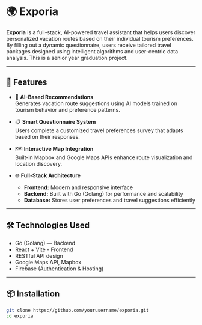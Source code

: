 # 🌍 Exporia

**Exporia** is a full-stack, AI-powered travel assistant that helps users discover personalized vacation routes based on their individual tourism preferences. By filling out a dynamic questionnaire, users receive tailored travel packages designed using intelligent algorithms and user-centric data analysis. This is a senior year graduation project.

---

## 🚀 Features

- 🧠 **AI-Based Recommendations**  
  Generates vacation route suggestions using AI models trained on tourism behavior and preference patterns.

- 📋 **Smart Questionnaire System**  
  Users complete a customized travel preferences survey that adapts based on their responses.

- 🗺️ **Interactive Map Integration**  
  Built-in Mapbox and Google Maps APIs enhance route visualization and location discovery.

- 🌐 **Full-Stack Architecture**  
  - **Frontend:** Modern and responsive interface
  - **Backend:** Built with Go (Golang) for performance and scalability
  - **Database:** Stores user preferences and travel suggestions efficiently

---

## 🛠️ Technologies Used

- Go (Golang) — Backend
- React + Vite - Frontend
- RESTful API design
- Google Maps API, Mapbox
- Firebase (Authentication & Hosting)

---

## 📦 Installation

```bash
git clone https://github.com/yourusername/exporia.git
cd exporia
